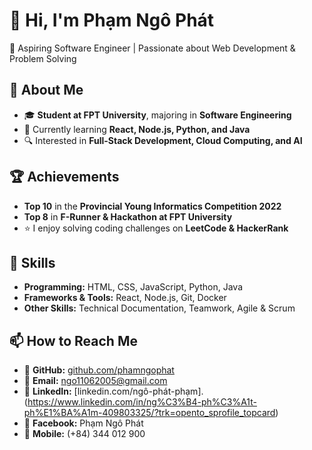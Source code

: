 # 👋 Hi, I'm Phạm Ngô Phát  
🚀 Aspiring Software Engineer | Passionate about Web Development & Problem Solving  

## 🔎 About Me  
- 🎓 **Student at FPT University**, majoring in **Software Engineering**  
- 🌱 Currently learning **React, Node.js, Python, and Java**  
- 🔍 Interested in **Full-Stack Development, Cloud Computing, and AI**  

## 🏆 Achievements  
- **Top 10** in the **Provincial Young Informatics Competition 2022**  
- **Top 8** in **F-Runner & Hackathon at FPT University**  
- ⭐ I enjoy solving coding challenges on **LeetCode & HackerRank**  

## 📌 Skills  
- **Programming:** HTML, CSS, JavaScript, Python, Java  
- **Frameworks & Tools:** React, Node.js, Git, Docker  
- **Other Skills:** Technical Documentation, Teamwork, Agile & Scrum  

## 📫 How to Reach Me  
- 🔗 **GitHub:** [github.com/phamngophat](https://github.com/phamngophat)  
- 📧 **Email:** ngo11062005@gmail.com  
- 💼 **LinkedIn:** [linkedin.com/ngô-phát-phạm].(https://www.linkedin.com/in/ng%C3%B4-ph%C3%A1t-ph%E1%BA%A1m-409803325/?trk=opento_sprofile_topcard)
- 📘 **Facebook:** Phạm Ngô Phát  
- 📱 **Mobile:** (+84) 344 012 900  

